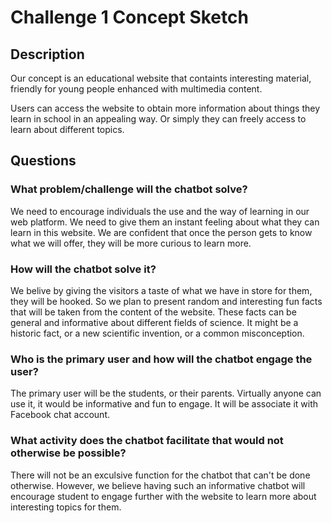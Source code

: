 # Challenge 1 Concept Sketch

## Description

Our concept is an educational website that containts interesting material, friendly for young people enhanced with multimedia content. 

Users can access the website to obtain more information about things they learn in school in an appealing way. Or simply they can freely access to learn about different topics.


## Questions

### What problem/challenge will the chatbot solve? 

We need to encourage individuals the use and the way of learning in our web platform.  We need to give them an instant feeling about what they can learn in this website. We are confident that once the person gets to know what we will offer, they will be more curious to learn more.

### How will the chatbot solve it? 

We belive by giving the visitors a taste of what we have in store for them, they will be hooked. So we plan to present random and interesting fun facts that will be taken from the content of the website. These facts can be general and informative about different fields of science. It might be a historic fact, or a new scientific invention, or a common misconception. 

### Who is the primary user and how will the chatbot engage the user?

The primary user will be the students, or their parents. Virtually anyone can use it, it would be informative and fun to engage. It will be associate it with Facebook chat account.

### What activity does the chatbot facilitate that would not otherwise be possible? 

There will not be an exculsive function for the chatbot that can't be done otherwise. However, we believe having such an informative chatbot will encourage student to engage further with the website to learn more about interesting topics for them.
